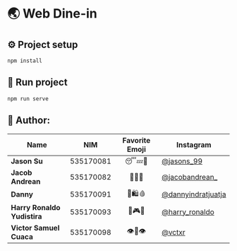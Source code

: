 # :earth_asia: Web Dine-in

## :gear: Project setup
```
npm install
```

## :running: Run project
```
npm run serve
```


## :blue_book: Author:
|             Name            |    NIM    | Favorite Emoji | Instagram | 
| --------------------------- | --------- | :------------: | --------- |
| **Jason Su**                | 535170081 | 😴💤🛌          | [@jasons_99](https://instagram.com/jasons_99) |
| **Jacob Andrean**           | 535170082 | 🎵🎸🎹          | [@jacobandrean_](https://instagram.com/jacobandrean_) |
| **Danny**                   | 535170091 | 🍜🛍🩸          | [@dannyindratjuatja](https://instagram.com/dannyindratjuatja) |
| **Harry Ronaldo Yudistira** | 535170093 | 🍕🎮👾          | [@harry_ronaldo](https://instagram.com/harry_ronaldo) |
| **Victor Samuel Cuaca**     | 535170098 | 👁👄👁          | [@vctxr](https://instagram.com/vctxr) |
